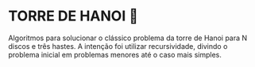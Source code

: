 # TORRE DE HANOI 🗼
Algoritmos para solucionar o clássico problema da torre de Hanoi para N discos e três hastes. 
A intenção foi utilizar recursividade, divindo o problema inicial em problemas menores até o caso mais simples.
